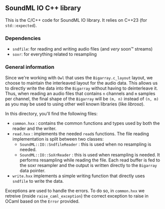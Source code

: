 ## SoundML IO C++ library

This is the C/C++ code for SoundML IO library. It relies on C++23 (for `std::expected`).

### Dependencies

- `sndfile`: for reading and writing audio files (and *very* soon<span>&trade;</span> streams)
- `soxr`: for everything related to resampling

### General information

Since we're working with `Owl` that uses the `Bigarray.c_layout` layout, we choose to maintain the interleaved layout for the audio data. This allows us to directly write the data into the `Bigarray` without having to deinterleave it. Thus, when reading an audio files that contains `n` channels and `m` samples per channel, the final shape of the `Bigarray` will be `(m, n)` instead of `(n, m)` as you may be used to using other well known libraries (like *librosa*).

In this directory, you'll find the following files:

- `common.hxx` : contains the common functions and types used by both the reader and the writer.
- `read.hxx` : implements the needed `read`s functions. The file reading implementation is split between two classes:
  - `SoundML::IO::SndfileReader` : this is used when no resampling is needed.
  - `SoundML::IO::SoXrReader` : this is used when resampling is needed. It performs resampling while reading the file. Each read buffer is fed to the soxr resampler and the output is written directly to the `Bigarray` data pointer.
- `write.hxx` implements a simple writing function that directly uses `sndfile` to write the data.

Exceptions are used to handle the errors. To do so, in `common.hxx` we retreive (inside `raise_caml_exception`) the correct exception to raise in OCaml based on the `Error` provided.
